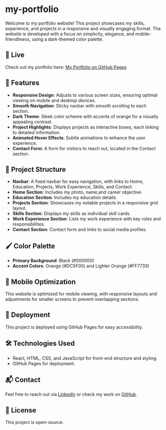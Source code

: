 # my-portfolio

Welcome to my portfolio website! This project showcases my skills, experience, and projects in a responsive and visually engaging format. The website is developed with a focus on simplicity, elegance, and mobile-friendliness, using a dark-themed color palette.

## 🚀 Live
Check out my portfolio here: [My Portfolio on GitHub Pages](https://sesha32.github.io/my-portfolio/)

## 📖 Features
- **Responsive Design**: Adjusts to various screen sizes, ensuring optimal viewing on mobile and desktop devices.
- **Smooth Navigation**: Sticky navbar with smooth scrolling to each section.
- **Dark Theme**: Sleek color scheme with accents of orange for a visually appealing contrast.
- **Project Highlights**: Displays projects as interactive boxes, each linking to detailed information.
- **Animated Hover Effects**: Subtle animations to enhance the user experience.
- **Contact Form**: A form for visitors to reach out, located in the Contact section.

## 📂 Project Structure
- **Navbar**: A fixed navbar for easy navigation, with links to Home, Education, Projects, Work Experience, Skills, and Contact.
- **Home Section**: Includes my photo, name,and career objective.
- **Education Section**: Includes my education details.
- **Projects Section**: Showcases my notable projects in a responsive grid layout.
- **Skills Section**: Displays my skills as individual skill cards.
- **Work Experience Section**: Lists my work experience with key roles and responsibilities.
- **Contact Section**: Contact form and links to social media profiles.

## 🖌️ Color Palette
- **Primary Background**: Black (#000000)
- **Accent Colors**: Orange (#DC5F00) and Lighter Orange (#FF7733)

## 📱 Mobile Optimization
This website is optimized for mobile viewing, with responsive layouts and adjustments for smaller screens to prevent overlapping sections.

## 🚀 Deployment
This project is deployed using GitHub Pages for easy accessibility.

## 🛠️ Technologies Used
- React, HTML, CSS, and JavaScript for front-end structure and styling.
- GitHub Pages for deployment.

## 📬 Contact
Feel free to reach out via [LinkedIn](https://www.linkedin.com/in/sesha-satya-sai-puvvala-7b4766211) or check my work on [GitHub](https://github.com/sesha32).

## 📜 License
This project is open-source.
